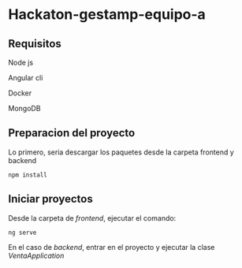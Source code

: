 # Hackaton-gestamp-equipo-a


## Requisitos

Node js

Angular cli

Docker

MongoDB

## Preparacion del proyecto

Lo primero, seria descargar los paquetes desde la carpeta frontend y backend

`npm install`

## Iniciar proyectos

Desde la carpeta de *frontend*, ejecutar el comando:

`ng serve`


En el caso de *backend*, entrar en el proyecto y ejecutar la clase *VentaApplication*

